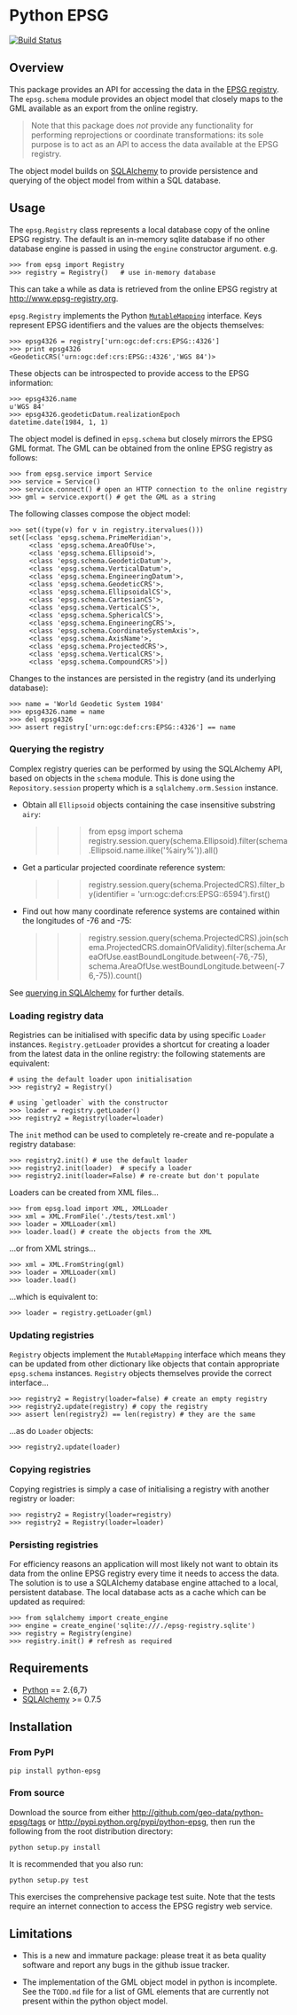 # Python EPSG

[![Build Status](https://secure.travis-ci.org/geo-data/python-epsg.png)](http://travis-ci.org/geo-data/python-epsg)

## Overview

This package provides an API for accessing the data in the
[EPSG registry](http://www.epsg-registry.org). The `epsg.schema`
module provides an object model that closely maps to the GML available
as an export from the online registry.

> Note that this package does *not* provide any functionality for
> performing reprojections or coordinate transformations: its sole
> purpose is to act as an API to access the data available at the EPSG
> registry.

The object model builds on [SQLAlchemy](http://sqlalchemy.org) to
provide persistence and querying of the object model from within a SQL
database.

## Usage

The `epsg.Registry` class represents a local database copy of the
online EPSG registry. The default is an in-memory sqlite database if
no other database engine is passed in using the `engine` constructor
argument. e.g.

    >>> from epsg import Registry
    >>> registry = Registry()   # use in-memory database

This can take a while as data is retrieved from the online EPSG
registry at <http://www.epsg-registry.org>.

`epsg.Registry` implements the Python
[`MutableMapping`](http://docs.python.org/library/collections.html#collections.MutableMapping)
interface. Keys represent EPSG identifiers and the values are the
objects themselves:

    >>> epsg4326 = registry['urn:ogc:def:crs:EPSG::4326']
    >>> print epsg4326
    <GeodeticCRS('urn:ogc:def:crs:EPSG::4326','WGS 84')>

These objects can be introspected to provide access to the EPSG
information:

    >>> epsg4326.name
    u'WGS 84'
    >>> epsg4326.geodeticDatum.realizationEpoch
    datetime.date(1984, 1, 1)

The object model is defined in `epsg.schema` but closely mirrors the
EPSG GML format. The GML can be obtained from the online EPSG registry
as follows:

    >>> from epsg.service import Service
    >>> service = Service()
    >>> service.connect() # open an HTTP connection to the online registry
    >>> gml = service.export() # get the GML as a string

The following classes compose the object model:

    >>> set((type(v) for v in registry.itervalues()))
    set([<class 'epsg.schema.PrimeMeridian'>,
         <class 'epsg.schema.AreaOfUse'>,
         <class 'epsg.schema.Ellipsoid'>,
         <class 'epsg.schema.GeodeticDatum'>,
         <class 'epsg.schema.VerticalDatum'>,
         <class 'epsg.schema.EngineeringDatum'>,
         <class 'epsg.schema.GeodeticCRS'>,
         <class 'epsg.schema.EllipsoidalCS'>,
         <class 'epsg.schema.CartesianCS'>,
         <class 'epsg.schema.VerticalCS'>,
         <class 'epsg.schema.SphericalCS'>,
         <class 'epsg.schema.EngineeringCRS'>,
         <class 'epsg.schema.CoordinateSystemAxis'>,
         <class 'epsg.schema.AxisName'>,
         <class 'epsg.schema.ProjectedCRS'>,
         <class 'epsg.schema.VerticalCRS'>,
         <class 'epsg.schema.CompoundCRS'>])

Changes to the instances are persisted in the registry (and its
underlying database):

    >>> name = 'World Geodetic System 1984'
    >>> epsg4326.name = name
    >>> del epsg4326
    >>> assert registry['urn:ogc:def:crs:EPSG::4326'] == name

### Querying the registry

Complex registry queries can be performed by using the SQLAlchemy API,
based on objects in the `schema` module. This is done using the
`Repository.session` property which is a `sqlalchemy.orm.Session`
instance.

* Obtain all `Ellipsoid` objects containing the case insensitive substring
  `airy`:

    >>> from epsg import schema
    >>> registry.session.query(schema.Ellipsoid).filter(schema.Ellipsoid.name.ilike('%airy%')).all()

* Get a particular projected coordinate reference system:

    >>> registry.session.query(schema.ProjectedCRS).filter_by(identifier = 'urn:ogc:def:crs:EPSG::6594').first()

* Find out how many coordinate reference systems are contained within the
  longitudes of -76 and -75:

    >>> registry.session.query(schema.ProjectedCRS).join(schema.ProjectedCRS.domainOfValidity).filter(schema.AreaOfUse.eastBoundLongitude.between(-76,-75), schema.AreaOfUse.westBoundLongitude.between(-76,-75)).count()

See
[querying in SQLAlchemy](http://docs.sqlalchemy.org/en/latest/orm/tutorial.html#querying)
for further details.

### Loading registry data

Registries can be initialised with specific data by using specific
`Loader` instances. `Registry.getLoader` provides a shortcut for
creating a loader from the latest data in the online registry: the
following statements are equivalent:

    # using the default loader upon initialisation
    >>> registry2 = Registry()

    # using `getloader` with the constructor
    >>> loader = registry.getLoader()
    >>> registry2 = Registry(loader=loader)

The `init` method can be used to completely re-create and re-populate
a registry database:

    >>> registry2.init() # use the default loader
    >>> registry2.init(loader)  # specify a loader
    >>> registry2.init(loader=False) # re-create but don't populate

Loaders can be created from XML files...

    >>> from epsg.load import XML, XMLLoader
    >>> xml = XML.FromFile('./tests/test.xml')
    >>> loader = XMLLoader(xml)
    >>> loader.load() # create the objects from the XML

...or from XML strings...

    >>> xml = XML.FromString(gml)
    >>> loader = XMLLoader(xml)
    >>> loader.load()

...which is equivalent to:

    >>> loader = registry.getLoader(gml)

### Updating registries

`Registry` objects implement the `MutableMapping` interface which
means they can be updated from other dictionary like objects that
contain appropriate `epsg.schema` instances. `Registry` objects
themselves provide the correct interface...

    >>> registry2 = Registry(loader=false) # create an empty registry
    >>> registry2.update(registry) # copy the registry
    >>> assert len(registry2) == len(registry) # they are the same

...as do `Loader` objects:

    >>> registry2.update(loader)

### Copying registries

Copying registries is simply a case of initialising a registry with
another registry or loader:

    >>> registry2 = Registry(loader=registry)
    >>> registry2 = Registry(loader=loader)

### Persisting registries

For efficiency reasons an application will most likely not want to
obtain its data from the online EPSG registry every time it needs to
access the data. The solution is to use a SQLAlchemy database engine
attached to a local, persistent database. The local database acts as a
cache which can be updated as required:

    >>> from sqlalchemy import create_engine
    >>> engine = create_engine('sqlite:///./epsg-registry.sqlite')
    >>> registry = Registry(engine)
    >>> registry.init() # refresh as required

## Requirements

- [Python](http://www.python.org) == 2.{6,7}
- [SQLAlchemy](http://www.sqlalchemy.org) >= 0.7.5

## Installation

### From PyPI

    pip install python-epsg

### From source

Download the source from either <http://github.com/geo-data/python-epsg/tags> or
<http://pypi.python.org/pypi/python-epsg>, then run the following from the root
distribution directory:

    python setup.py install

It is recommended that you also run:

    python setup.py test

This exercises the comprehensive package test suite. Note that the
tests require an internet connection to access the EPSG registry web
service.

## Limitations

- This is a new and immature package: please treat it as beta quality
  software and report any bugs in the github issue tracker.

- The implementation of the GML object model in python is
  incomplete. See the `TODO.md` file for a list of GML elements that
  are currently not present within the python object model.
